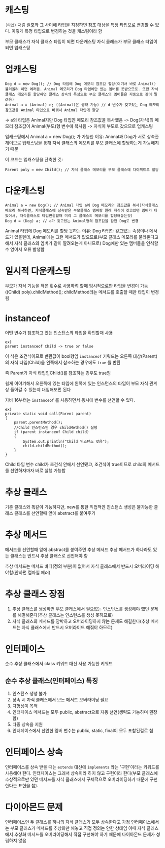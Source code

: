 # 캐스팅
`(타입)` 처럼 괄호와 그 사이에 타입을 지정하면 참조 대상을 특정 타입으로 변경할 수 있다. 이렇게 특정 타입으로 변경하는 것을 캐스팅이라 함

부모 클래스가 자식 클래스 타입이 되면 다운캐스팅
자식 클래스가 부모 클래스 타입이 되면 업캐스팅


# 업캐스팅
```
Dog d = new Dog(); // Dog 타입에 Dog 메모리 참조값 할당(여기서 바로 Animal() 불러올려 하면 에러뜸. Animal 메모리가 Dog 타입에만 있는 멤버를 못받으므로. 또한 자식클래스 메모리를 할당하면 클래스 상속의 특성으로 부모 클래스의 멤버들은 자동으로 같이 딸려옴)
Animal a = (Animal) d; ((Animal)은 생략 가능) // d 변수가 갖고있는 Dog 메모리 참조값을 Animal 타입으로 바꿔서 Animal 타입에 할당
```

-> a의 타입은 Animal지만 Dog 타입인 메모리 참조값을 복사했음 
-> Dog(자식)의 메모리 참조값이 Animal(부모)형 변수에 복사됨 -> 자식이 부모로 갔으므로 업캐스팅

업캐스팅에서 Animal a = new Dog(); 가 가능한 이유: Animal과 Dog가 서로 상속관계이므로 업캐스팅을 통해 자식 클래스의 메모리를 부모 클래스에 할당하는게 가능해지기 때문 

이 코드는 업캐스팅을 단축한 것:

```
Parent poly = new Child(); // 자식 클래스 메모리를 부모 클래스에 다이렉트로 할당
```

# 다운캐스팅
```
Animal a = new Dog(); // Animal 타입 a에 Dog 메모리의 참조값을 복사(자식클래스 메모리 복사하면, 자식클래스에 상속받은 부모클래스 멤버랑 원래 자식이 갖고있던 멤버가 다 있어서, 자식클래스로 타입변경할때 미리 그 클래스의 메모리를 할당해놓는것)
Dog d = (Dog) a; // a가 갖고있는 Animal형의 참조값을 잠깐 Dog로 변경
```
Animal 타입에 Dog 메모리를 할당 못하는 이유: Dog 타입만 갖고있는 속성이나 메서드가 있을텐데, Animal에는 그런 메서드가 없으므로(부모 클래스 메모리를 불러온다고 해서 자식 클래스의 멤버가 같이 딸려오는게 아니므로) Dog에만 있는 멤버들을 인식할 수 없어서 오류 발생함

# 일시적 다운캐스팅 
부모가 자식 기능을 적은 횟수로 사용하려 할때 임시적으로만 타입을 변경이 가능
((Child) poly).childMethod(); childMethod라는 메서드를 호출할 때만 타입이 변경됨



# instanceof
어떤 변수가 참조하고 있는 인스턴스의 타입을 확인할때 사용

```
ex)
parent instanceof Child -> true or false
```
이 식은 조건식이므로 반환값이 bool형임
`instanceof` 키워드는 오른쪽 대상(Parent)의 자식 타입(Child)을 왼쪽에서 참조하는 경우에도 `true` 를 반환

즉 Parent가 자식 타입인Child()를 참조하는 경우도 true임

쉽게 이야기해서 오른쪽에 있는 타입에 왼쪽에 있는 인스턴스의 타입이 부모 자식 관계 상 들어갈 수 있는지 대입해보면 된다

자바 16부터는 `instanceof` 를 사용하면서 동시에 변수를 선언할 수 있다.

```
ex)
private static void call(Parent parent) 
{
    parent.parentMethod();
    //Child 인스턴스인 경우 childMethod() 실행
    if (parent instanceof Child child) 
    {
        System.out.println("Child 인스턴스 맞음");
        child.childMethod();
    }   
}
```
Child 타입 변수 child가 조건식 안에서 선언됐고, 조건식이 true이므로 child의 메서드를 선언하자마자 바로 실행 가능함



# 추상 클래스
기존 클래스와 똑같이 기능하지만, new를 통한 직접적인 인스턴스 생성은 불가능한 클래스
클래스를 선언할때 앞에 abstract를 붙여주기

# 추상 메서드 
메서드를 선언할때 앞에 abstract를 붙여주면 추상 메서드
추상 메서드가 하나라도 있는 클래스는 반드시 추상 클래스로 선언해야 함

추상 메서드는 메서드 바디(정의 부분)이 없어서 자식 클래스에서 반드시 오버라이딩 해야함(안하면 컴파일 에러)

# 추상 클래스 장점
1. 추상 클래스를 생성하면 부모 클래스에서 필요없는 인스턴스를 생성해야 했던 문제를 해결해준다(추상 클래스는 인스턴스를 생성 못하므로) 
2. 자식 클래스의 메서드를 깜박하고 오버라이딩하지 않는 문제도 해결한다(추상 메서드는 자식 클래스에서 반드시 오버라이드 해줘야 하므로)



# 인터페이스
순수 추상 클래스에서 class 키워드 대신 사용 가능한 키워드

## 순수 추상 클래스(인터페이스) 특징
1. 인스턴스 생성 불가
2. 상속 시 자식 클래스에서 모든 메서드 오버라이딩 필요
3. 다형성이 목적
4. 인터페이스 메서드는 모두 public, abstract으로 자동 선언(생략도 가능하며 권장함)
5. 다중 상속을 지원
6. 인터페이스에서 선언한 멤버 변수는 public, static, final이 모두 포함된걸로 침


# 인터페이스 상속
인터페이스를 상속 받을 때는 `extends` 대신에 `implements` 라는 '구현'이라는 키워드를 사용해야 한다. 인터페이스는 그래서 상속이라 하지 않고 구현이라 한다(부모 클래스에 추상적으로만 있던 메서드를 자식 클래스에서 구체적으로 오버라이딩하기 때문에 구현한다는 표현을 씀).   

# 다이아몬드 문제
인터페이스인 두 클래스를 하나의 자식 클래스가 모두 상속한다고 가정
인터페이스에서는 부모 클래스가 메서드를 추상화만 해놓고 직접 정의는 안한 상태임
이때 자식 클래스에서 추상화 메서드를 오버라이딩해서 직접 구현해야 하기 때문에 다이아몬드 문제가 성립하지 않음